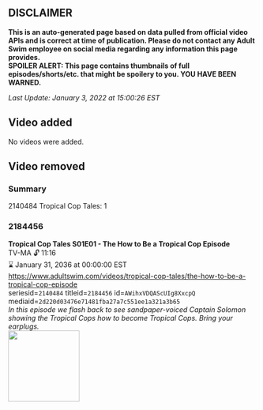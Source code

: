 ## DISCLAIMER
**This is an auto-generated page based on data pulled from official video APIs and is correct at time of publication. Please do not contact any Adult Swim employee on social media regarding any information this page provides.**  
**SPOILER ALERT: This page contains thumbnails of full episodes/shorts/etc. that might be spoilery to you. YOU HAVE BEEN WARNED.**  

_Last Update: January 3, 2022 at 15:00:26 EST_
## Video added
No videos were added.  
## Video removed
### Summary
2140484 Tropical Cop Tales: 1  
### 2184456
**Tropical Cop Tales S01E01 - The How to Be a Tropical Cop Episode**  
TV-MA 🔓 11:16  
⌛ January 31, 2036 at 00:00:00 EST  
https://www.adultswim.com/videos/tropical-cop-tales/the-how-to-be-a-tropical-cop-episode  
seriesid=`2140484` titleid=`2184456` id=`AWihxVDQAScUIg8XxcpQ` mediaid=`2d220d03476e71481fba27a7c551ee1a321a3b65`  
_In this episode we flash back to see sandpaper-voiced Captain Solomon showing the Tropical Cops how to become Tropical Cops. Bring your earplugs._  
<a href="https://i.cdn.turner.com/adultswim/big/image-upload/thumbnails/thumb-2_image-154895653116412.jpg"><img src="https://i.cdn.turner.com/adultswim/big/image-upload/thumbnails/thumb-2_image-154895653116412.jpg" height="144px" /></a>
